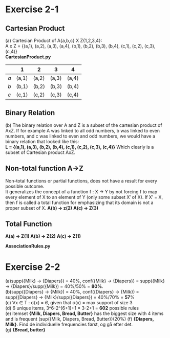 # Exercise 2-1

## Cartesian Product
(a) Cartesian Product of A{a,b,c} X Z{1,2,3,4}:  
A x Z = {(a,1), (a,2), (a,3), (a,4), (b,1), (b,2), (b,3), (b,4), (c,1), (c,2), (c,3), (c,4)}\
**CartesianProduct.py**

|   | 1   | 2   | 3   | 4   |
|---|-----|-----|-----|-----|
| *a* | (a,1) | (a,2) | (a,3) | (a,4) |
| *b* | (b,1) | (b,2) | (b,3) | (b,4) |
| *c* | (c,1) | (c,2) | (c,3) | (c,4) |

## Binary Relation
(b) The binary relation over A and Z is a subset of the cartesian product of AxZ.    If for example A was linked to all odd numbers, b was linked to even numbers, and c was linked to even and odd numbers, we would have a binary relation that looked like this:   
**L = {(a,1), (a,3), (b,2), (b,4), (c,1), (c,2), (c,3), (c,4)}** Which clearly is a subset of Cartesian product AxZ.

## Non-total function A->Z
Non-total functions or partial functions, does not have a result for every possible outcome.  
It generalizes the concept of a function f : X → Y by not forcing f to map every element of X to an element of Y (only some subset X′ of X). If X′ = X, then f is called a total function for emphasizing that its domain is not a proper subset of X. **A(b) -> z(2)** **A(c) -> Z(3)**

## Total Function
**A(a) -> Z(1) A(b) -> Z(2)** **A(c) -> Z(1)**

**AssociationRules.py**
# Exercise 2-2
(a)supp({Milk} -> {Diapers}) = 40%, conf({Milk} -> {Diapers}) = supp({Milk} -> {Diapers}/supp({Milk}) = 40%/50% = **80%**.  
(b)supp({Diapers} -> {Milk}) = 40%, conf({Diapers} -> {Milk}) = supp({Diapers} -> {Milk}/supp({Diapers}) = 40%/70% = **57**%  
(c) ∀x ∈ T : σ(x) = *6*, given that σ(x) = max support of size 3  
(d)  6 unique items, 3^6-2^(6+1)+1 = 3-2+1 = **602** possible rules  
(e) itemset **{Milk, Diapers, Bread, Butter}** has the biggest size with 4 items and is frequent (sup({Milk, Diapers, Bread, Butter})(20%)
(f) **{Diapers, Milk}**. Find de individuelle frequencies først, og gå efter det.  
(g) **{Bread, butter}**  
